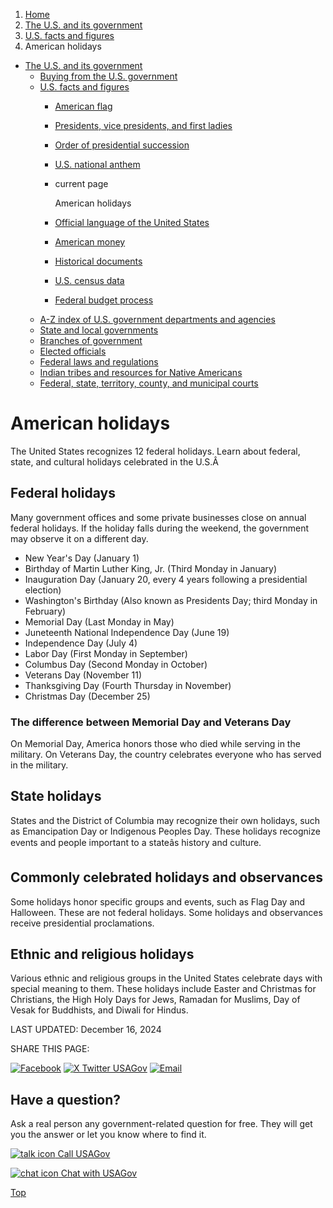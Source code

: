 1. [Home](/)
2. [The U.S. and its government](/about-the-us)
3. [U.S. facts and figures](/facts-figures)
4. American holidays

* [The U.S. and its government](/about-the-us)
  + [Buying from the U.S. government](/buy-from-government)
  + [U.S. facts and figures](/facts-figures)
    - [American flag](/flag)
    - [Presidents, vice presidents, and first ladies](/presidents)
    - [Order of presidential succession](/presidential-succession)
    - [U.S. national anthem](/national-anthem)
    - current page

      American holidays
    - [Official language of the United States](/official-language-of-us)
    - [American money](/currency)
    - [Historical documents](/historical-documents)
    - [U.S. census data](/census-data)
    - [Federal budget process](/federal-budget-process)
  + [A-Z index of U.S. government departments and agencies](/agency-index)
  + [State and local governments](/state-local-governments)
  + [Branches of government](/branches-of-government)
  + [Elected officials](/elected-officials)
  + [Federal laws and regulations](/laws-and-regulations)
  + [Indian tribes and resources for Native Americans](/tribes)
  + [Federal, state, territory, county, and municipal courts](/courts)

American holidays
=================

The United States recognizes 12 federal holidays. Learn about federal, state, and cultural holidays celebrated in the U.S.Â

Federal holidays
----------------

Many government offices and some private businesses close on annual federal holidays. If the holiday falls during the weekend, the government may observe it on a different day.

* New Year's Day (January 1)
* Birthday of Martin Luther King, Jr. (Third Monday in January)
* Inauguration Day (January 20, every 4 years following a presidential election)
* Washington's Birthday (Also known as Presidents Day; third Monday in February)
* Memorial Day (Last Monday in May)
* Juneteenth National Independence Day (June 19)
* Independence Day (July 4)
* Labor Day (First Monday in September)
* Columbus Day (Second Monday in October)
* Veterans Day (November 11)
* Thanksgiving Day (Fourth Thursday in November)
* Christmas Day (December 25)

### The difference between Memorial Day and Veterans Day

On Memorial Day, America honors those who died while serving in the military. On Veterans Day, the country celebrates everyone who has served in the military.

State holidays
--------------

States and the District of Columbia may recognize their own holidays, such as Emancipation Day or Indigenous Peoples Day. These holidays recognize events and people important to a stateâs history and culture.

Commonly celebrated holidays and observances
--------------------------------------------

Some holidays honor specific groups and events, such as Flag Day and Halloween. These are not federal holidays. Some holidays and observances receive presidential proclamations.

Ethnic and religious holidays
-----------------------------

Various ethnic and religious groups in the United States celebrate days with special meaning to them. These holidays include Easter and Christmas for Christians, the High Holy Days for Jews, Ramadan for Muslims, Day of Vesak for Buddhists, and Diwali for Hindus.

LAST UPDATED:
December 16, 2024

SHARE THIS PAGE:

[![Facebook](/themes/custom/usagov/images/social-media-icons/Facebook_Icon.svg)](https://www.facebook.com/sharer/sharer.php?u=https://www.usa.gov/holidays&v=3)
[![X Twitter USAGov](/themes/custom/usagov/images/social-media-icons/X_Twitter_Icon.svg?version=2)](https://twitter.com/intent/tweet?source=webclient&text=https://www.usa.gov/holidays)
[![Email](/themes/custom/usagov/images/social-media-icons/Email_Icon.svg?version=2)](mailto:?subject=https://www.usa.gov/holidays)

Have a question?
----------------

Ask a real person any government-related question for free. They will get you the answer or let you know where to find it.

[![talk icon](/themes/custom/usagov/images/ICONS_talk.png)
Call USAGov](/phone)

[![chat icon](/themes/custom/usagov/images/ICONS_chat.png)
Chat with USAGov](/chat)

[Top](#main-content)